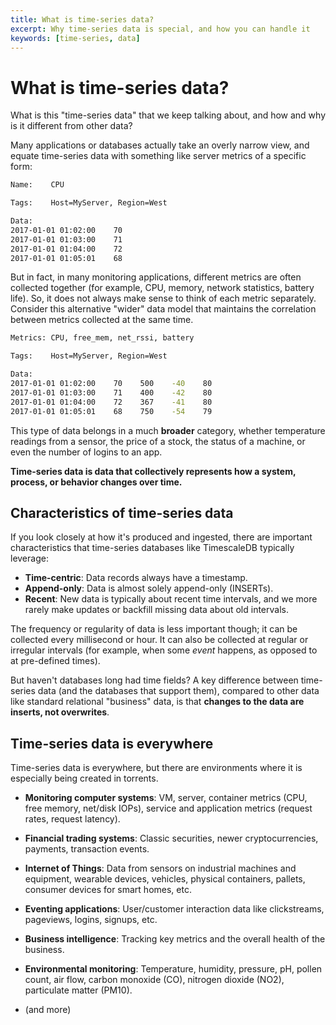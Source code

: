 ```yaml
---
title: What is time-series data?
excerpt: Why time-series data is special, and how you can handle it
keywords: [time-series, data]
---
```


# What is time-series data?

What is this "time-series data" that we keep talking about, and how and why is
it different from other data?

Many applications or databases actually take an overly narrow view, and equate
time-series data with something like server metrics of a specific form:

```bash
Name:    CPU

Tags:    Host=MyServer, Region=West

Data:
2017-01-01 01:02:00    70
2017-01-01 01:03:00    71
2017-01-01 01:04:00    72
2017-01-01 01:05:01    68
```

But in fact, in many monitoring applications, different metrics are often
collected together (for example, CPU, memory, network statistics, battery life). So, it
does not always make sense to think of each metric separately. Consider this
alternative "wider" data model that maintains the correlation between metrics
collected at the same time.

```bash
Metrics: CPU, free_mem, net_rssi, battery

Tags:    Host=MyServer, Region=West

Data:
2017-01-01 01:02:00    70    500    -40    80
2017-01-01 01:03:00    71    400    -42    80
2017-01-01 01:04:00    72    367    -41    80
2017-01-01 01:05:01    68    750    -54    79
```


This type of data belongs in a much **broader** category,
whether temperature
readings from a sensor, the price of a stock, the status of a machine,
or even the number of logins to an app.

**Time-series data is data that
collectively represents how a system, process, or behavior changes
over time.**


## Characteristics of time-series data [](characteristics)

If you look closely at how it's produced and ingested, there are important
characteristics that time-series databases like TimescaleDB typically leverage:

- **Time-centric**: Data records always have a timestamp.
- **Append-only**: Data is almost solely append-only (INSERTs).
- **Recent**: New data is typically about recent time intervals, and we
more rarely make updates or backfill missing data about old intervals.

The frequency or regularity of data is less important though; it can be
collected every millisecond or hour. It can also be collected at regular or
irregular intervals (for example, when some *event* happens, as opposed to at
pre-defined times).

But haven't databases long had time fields? A key difference between
time-series data (and the databases that support them), compared to other
data like standard relational "business" data, is that **changes to the
data are inserts, not overwrites**.

## Time-series data is everywhere [](is-everywhere)

Time-series data is everywhere, but there are environments where it is especially
being created in torrents.

- **Monitoring computer systems**: VM, server, container metrics (CPU, free memory, net/disk IOPs),
service and application metrics (request rates, request latency).

- **Financial trading systems**: Classic securities, newer cryptocurrencies,
payments, transaction events.

- **Internet of Things**: Data from sensors on industrial machines and equipment,
wearable devices, vehicles, physical containers, pallets,
consumer devices for smart homes, etc.

- **Eventing applications**: User/customer interaction data like clickstreams,
pageviews, logins, signups, etc.

- **Business intelligence**: Tracking key metrics and the overall health of the business.

- **Environmental monitoring**: Temperature, humidity, pressure, pH, pollen count,
air flow, carbon monoxide (CO), nitrogen dioxide (NO2), particulate matter (PM10).

- (and more)
